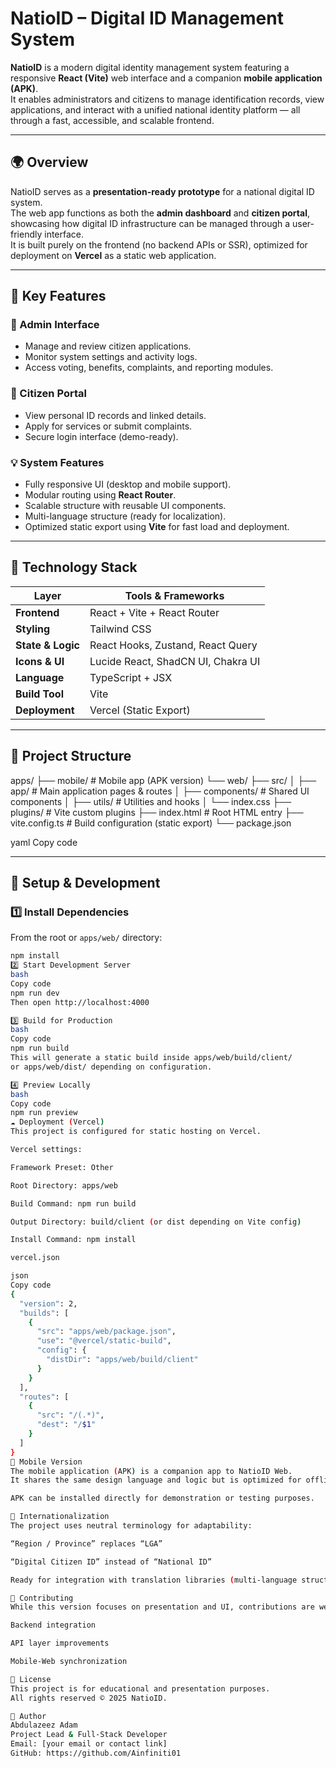 # NatioID – Digital ID Management System

**NatioID** is a modern digital identity management system featuring a responsive **React (Vite)** web interface and a companion **mobile application (APK)**.  
It enables administrators and citizens to manage identification records, view applications, and interact with a unified national identity platform — all through a fast, accessible, and scalable frontend.

---

## 🌍 Overview

NatioID serves as a **presentation-ready prototype** for a national digital ID system.  
The web app functions as both the **admin dashboard** and **citizen portal**, showcasing how digital ID infrastructure can be managed through a user-friendly interface.  
It is built purely on the frontend (no backend APIs or SSR), optimized for deployment on **Vercel** as a static web application.

---

## 🚀 Key Features

### 🧭 Admin Interface
- Manage and review citizen applications.
- Monitor system settings and activity logs.
- Access voting, benefits, complaints, and reporting modules.

### 👤 Citizen Portal
- View personal ID records and linked details.
- Apply for services or submit complaints.
- Secure login interface (demo-ready).

### 💡 System Features
- Fully responsive UI (desktop and mobile support).
- Modular routing using **React Router**.
- Scalable structure with reusable UI components.
- Multi-language structure (ready for localization).
- Optimized static export using **Vite** for fast load and deployment.

---

## 🧱 Technology Stack

| Layer | Tools & Frameworks |
|-------|--------------------|
| **Frontend** | React + Vite + React Router |
| **Styling** | Tailwind CSS |
| **State & Logic** | React Hooks, Zustand, React Query |
| **Icons & UI** | Lucide React, ShadCN UI, Chakra UI |
| **Language** | TypeScript + JSX |
| **Build Tool** | Vite |
| **Deployment** | Vercel (Static Export) |

---

## 📂 Project Structure

apps/
├── mobile/ # Mobile app (APK version)
└── web/
├── src/
│ ├── app/ # Main application pages & routes
│ ├── components/ # Shared UI components
│ ├── utils/ # Utilities and hooks
│ └── index.css
├── plugins/ # Vite custom plugins
├── index.html # Root HTML entry
├── vite.config.ts # Build configuration (static export)
└── package.json

yaml
Copy code

---

## 🧩 Setup & Development

### 1️⃣ Install Dependencies
From the root or `apps/web/` directory:
```bash
npm install
2️⃣ Start Development Server
bash
Copy code
npm run dev
Then open http://localhost:4000

3️⃣ Build for Production
bash
Copy code
npm run build
This will generate a static build inside apps/web/build/client/
or apps/web/dist/ depending on configuration.

4️⃣ Preview Locally
bash
Copy code
npm run preview
☁️ Deployment (Vercel)
This project is configured for static hosting on Vercel.

Vercel settings:

Framework Preset: Other

Root Directory: apps/web

Build Command: npm run build

Output Directory: build/client (or dist depending on Vite config)

Install Command: npm install

vercel.json

json
Copy code
{
  "version": 2,
  "builds": [
    {
      "src": "apps/web/package.json",
      "use": "@vercel/static-build",
      "config": {
        "distDir": "apps/web/build/client"
      }
    }
  ],
  "routes": [
    {
      "src": "/(.*)",
      "dest": "/$1"
    }
  ]
}
📱 Mobile Version
The mobile application (APK) is a companion app to NatioID Web.
It shares the same design language and logic but is optimized for offline and on-device use.

APK can be installed directly for demonstration or testing purposes.

🧭 Internationalization
The project uses neutral terminology for adaptability:

“Region / Province” replaces “LGA”

“Digital Citizen ID” instead of “National ID”

Ready for integration with translation libraries (multi-language structure supported)

🤝 Contributing
While this version focuses on presentation and UI, contributions are welcome for:

Backend integration

API layer improvements

Mobile-Web synchronization

📜 License
This project is for educational and presentation purposes.
All rights reserved © 2025 NatioID.

🧠 Author
Abdulazeez Adam
Project Lead & Full-Stack Developer
Email: [your email or contact link]
GitHub: https://github.com/Ainfiniti01

